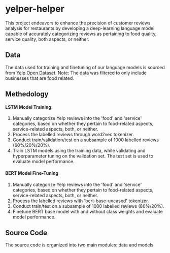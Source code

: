 # yelper-helper
This project endeavors to enhance the precision of customer reviews analysis for restaurants by developing a deep-learning language model capable of accurately categorizing reviews as pertaining to food quality, service quality, both aspects, or neither.

## Data
The data used for training and finetuning of our language models is sourced from [Yelp Open Dataset](https://www.yelp.com/dataset).
Note: The data was filtered to only include businesses that are food related.

## Methedology
#### LSTM Model Training:
1. Manually categorize Yelp reviews into the 'food' and 'service' categories, based on whether they pertain to food-related aspects, service-related aspects, both, or neither.
2. Process the labelled reviews through word2vec tokenizer.
3. Conduct train/validation/test on a subsample of 1000 labelled reviews (60%/20%/20%).
4. Train LSTM models using the training data, while validating and hyperparameter tuning on the validation set. The test set is used to evaluate model performance. 

#### BERT Model Fine-Tuning
1. Manually categorize Yelp reviews into the 'food' and 'service' categories, based on whether they pertain to food-related aspects, service-related aspects, both, or neither.
2. Process the labelled reviews with 'bert-base-uncased' tokenizer.
3. Conduct train/test on a subsample of 1000 labelled reviews (80%/20%).
4. Finetune BERT base model with and without class weights and evaluate model performance.

## Source Code
The source code is organized into two main modules: data and models.


